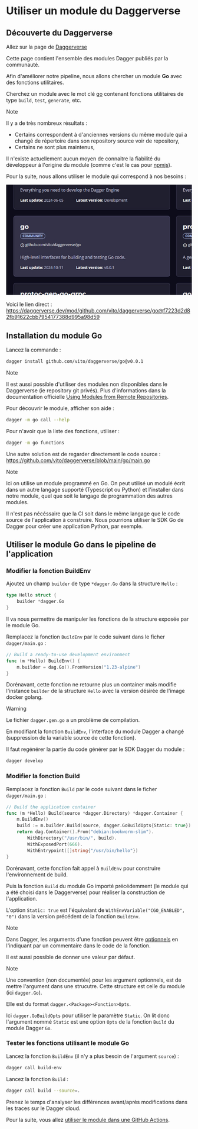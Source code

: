# Utiliser un module du Daggerverse

## Découverte du Daggerverse

Allez sur la page de [Daggerverse](https://daggerverse.dev)

Cette page contient l'ensemble des modules Dagger publiés par la communauté.

Afin d'améliorer notre pipeline, nous allons chercher un module **Go** avec des fonctions utilitaires.

Cherchez un module avec le mot clé [go](https://daggerverse.dev/search?q=go) contenant fonctions utilitaires de type `build`, `test`, `generate`, etc.

> [!NOTE]
> Il y a de très nombreux résultats :
> - Certains correspondent à d'anciennes versions du même module qui a changé de répertoire dans son repository source voir de repository,
> - Certains ne sont plus maintenus,
> 
> Il n'existe actuellement aucun moyen de connaitre la fiabilité du développeur à l'origine du module (comme c'est le cas pour [npmjs](https://www.npmjs.com)).

Pour la suite, nous allons utiliser le module qui correspond à nos besoins :

![Module Dagger vito](../dagger-module-go-vito.jpg)

Voici le lien direct : https://daggerverse.dev/mod/github.com/vito/daggerverse/go@f7223d2d82fb91622cbb7954177388d995a98d59

## Installation du module Go

Lancez la commande :
```bash
dagger install github.com/vito/daggerverse/go@v0.0.1
```

> [!NOTE]
> Il est aussi possible d'utiliser des modules non disponibles dans le Daggerverse (ie repository git privés). Plus d'informations dans la documentation officielle [Using Modules from Remote Repositories](https://docs.dagger.io/api/remote-modules).

Pour découvrir le module, afficher son aide :
```bash
dagger -m go call --help
```

Pour n'avoir que la liste des fonctions, utiliser :
```bash
dagger -m go functions
```

Une autre solution est de regarder directement le code source : https://github.com/vito/daggerverse/blob/main/go/main.go

> [!NOTE]
> Ici on utilise un module programmé en Go. On peut utilisé un modulé écrit dans un autre langage supporté (Typescript ou Python) et l'installer dans notre module, quel que soit le langage de programmation des autres modules.
>
> Il n'est pas nécéssaire que la CI soit dans le même langage que le code source de l'application à construire. Nous pourrions utiliser le SDK Go de Dagger pour créer une application Python, par exemple.

## Utiliser le module Go dans le pipeline de l'application

### Modifier la fonction BuildEnv

Ajoutez un champ `builder` de type `*dagger.Go` dans la structure `Hello` :
```go
type Hello struct {
	builder *dagger.Go
}
```

Il va nous permettre de manipuler les fonctions de la structure exposée par le module Go.

Remplacez la fonction `BuildEnv` par le code suivant dans le ficher `dagger/main.go` :
```go
// Build a ready-to-use development environment
func (m *Hello) BuildEnv() {
	m.builder = dag.Go().FromVersion("1.23-alpine")
}
```

Dorénavant, cette fonction ne retourne plus un container mais modifie l'instance `builder` de la structure `Hello` avec la version désirée de l'image docker golang.

> [!WARNING]
> Le fichier `dagger.gen.go` a un problème de compilation.
>
> En modifiant la fonction `BuildEnv`, l'interface du module Dagger a changé (suppression de la variable source de cette fonction).
> 
> Il faut regénérer la partie du code générer par le SDK Dagger du module :
> ```bash
> dagger develop
> ```

### Modifier la fonction Build

Remplacez la fonction `Build` par le code suivant dans le ficher `dagger/main.go` :
```go
// Build the application container
func (m *Hello) Build(source *dagger.Directory) *dagger.Container {
	m.BuildEnv()
	build := m.builder.Build(source, dagger.GoBuildOpts{Static: true})
	return dag.Container().From("debian:bookworm-slim").
		WithDirectory("/usr/bin/", build).
		WithExposedPort(666).
		WithEntrypoint([]string{"/usr/bin/hello"})
}
```

Dorénavant, cette fonction fait appel à `BuildEnv` pour construire l'environnement de build.

Puis la fonction `Build` du module Go importé précédemment (le module qui a été choisi dans le Daggerverse) pour réaliser la construction de l'application. 

L'option `Static: true` est l'équivalant de `WithEnvVariable("CGO_ENABLED", "0")` dans la version précédent de la fonction `BuildEnv`.

> [!NOTE]
> Dans Dagger, les arguments d'une fonction peuvent être [optionnels](https://docs.dagger.io/manuals/developer/functions/#optional-arguments) en l'indiquant par un commentaire dans le code de la fonction.
>
> Il est aussi possible de donner une valeur par défaut.

> [!NOTE]
> Une convention (non documentée) pour les argument optionnels, est de mettre l'argument dans une strucutre.
> Cette structure est celle du module (ici `dagger.Go`).
>
> Elle est du format `dagger.<Package><Fonction>Opts`.
>
> Ici `dagger.GoBuildOpts` pour utiliser le paramètre `Static`.
> On lit donc l'argument nommé `Static` est une option `Opts` de la fonction `Build` du module Dagger `Go`.

### Tester les fonctions utilisant le module Go

Lancez la fonction `BuildEnv` (il n'y a plus besoin de l'argument `source`) :
```bash
dagger call build-env
```

Lancez la fonction `Build` :
```bash
dagger call build --source=.
```

Prenez le temps d'analyser les différences avant/après modifications dans les traces sur le Dagger cloud.

Pour la suite, vous allez [utiliser le module dans une GitHub Actions](04-utiliser-module-github-actions.md).
